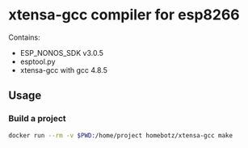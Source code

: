 # xtensa-gcc compiler for esp8266

Contains:

- ESP_NONOS_SDK v3.0.5
- esptool.py
- xtensa-gcc with gcc 4.8.5

## Usage

### Build a project

```bash
docker run --rm -v $PWD:/home/project homebotz/xtensa-gcc make
```
